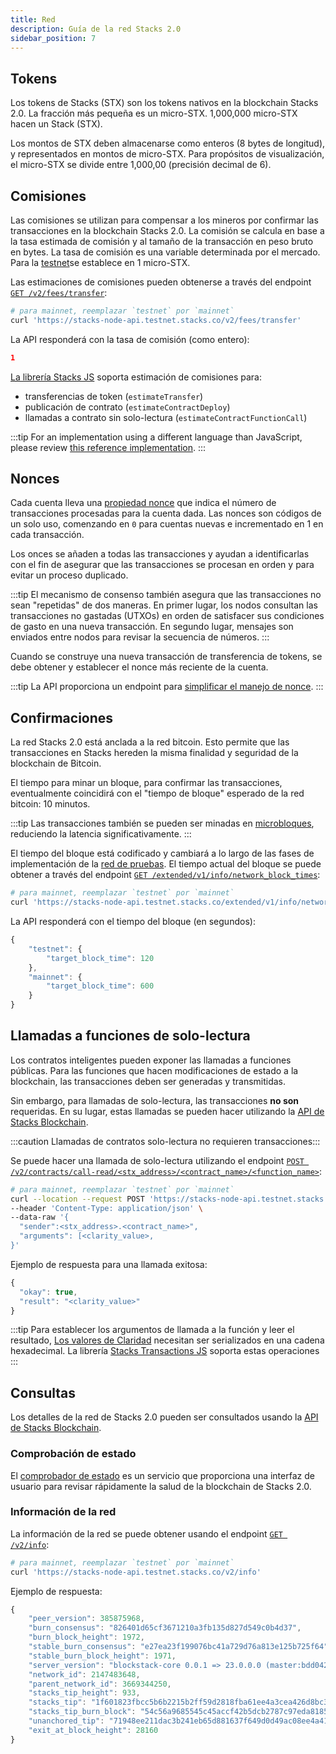 ```yaml
---
title: Red
description: Guía de la red Stacks 2.0
sidebar_position: 7
---
```


## Tokens

Los tokens de Stacks (STX) son los tokens nativos en la blockchain Stacks 2.0. La fracción más pequeña es un micro-STX. 1,000,000 micro-STX hacen un Stack (STX).

Los montos de STX deben almacenarse como enteros (8 bytes de longitud), y representados en montos de micro-STX. Para propósitos de visualización, el micro-STX se divide entre 1,000,00 (precisión decimal de 6).

## Comisiones

Las comisiones se utilizan para compensar a los mineros por confirmar las transacciones en la blockchain Stacks 2.0. La comisión se calcula en base a la tasa estimada de comisión y al tamaño de la transacción en peso bruto en bytes. La tasa de comisión es una variable determinada por el mercado. Para la [testnet](testnet)se establece en 1 micro-STX.

Las estimaciones de comisiones pueden obtenerse a través del endpoint [`GET /v2/fees/transfer`](https://docs.hiro.so/api#operation/get_fee_transfer):

```bash
# para mainnet, reemplazar `testnet` por `mainnet`
curl 'https://stacks-node-api.testnet.stacks.co/v2/fees/transfer'
```

La API responderá con la tasa de comisión (como entero):

```json
1
```

[La librería Stacks JS](https://github.com/hirosystems/stacks.js/tree/master/packages/transactions) soporta estimación de comisiones para:

- transferencias de token (`estimateTransfer`)
- publicación de contrato (`estimateContractDeploy`)
- llamadas a contrato sin solo-lectura (`estimateContractFunctionCall`)

:::tip For an implementation using a different language than JavaScript, please review [this reference implementation](https://github.com/hirosystems/stacks.js/blob/master/packages/transactions/src/builders.ts#L97). :::

## Nonces

Cada cuenta lleva una [propiedad nonce](https://en.wikipedia.org/wiki/Cryptographic_nonce) que indica el número de transacciones procesadas para la cuenta dada. Las nonces son códigos de un solo uso, comenzando en `0` para cuentas nuevas e incrementado en 1 en cada transacción.

Los onces se añaden a todas las transacciones y ayudan a identificarlas con el fin de asegurar que las transacciones se procesan en orden y para evitar un proceso duplicado.

:::tip
El mecanismo de consenso también asegura que las transacciones no sean "repetidas" de dos maneras. En primer lugar, los nodos consultan las transacciones no gastadas (UTXOs) en orden de satisfacer sus condiciones de gasto en una nueva transacción. En segundo lugar, mensajes son enviados entre nodos para revisar la secuencia de números.
:::

Cuando se construye una nueva transacción de transferencia de tokens, se debe obtener y establecer el nonce más reciente de la cuenta.

:::tip La API proporciona un endpoint para [simplificar el manejo de nonce](https://docs.hiro.so/get-started/stacks-blockchain-api#nonce-handling). :::

## Confirmaciones

La red Stacks 2.0 está anclada a la red bitcoin. Esto permite que las transacciones en Stacks hereden la misma finalidad y seguridad de la blockchain de Bitcoin.

El tiempo para minar un bloque, para confirmar las transacciones, eventualmente coincidirá con el "tiempo de bloque" esperado de la red bitcoin: 10 minutos.

:::tip Las transacciones también se pueden ser minadas en [microbloques](microblocks), reduciendo la latencia significativamente. :::

El tiempo del bloque está codificado y cambiará a lo largo de las fases de implementación de la [red de pruebas](testnet). El tiempo actual del bloque se puede obtener a través del endpoint [`GET /extended/v1/info/network_block_times`](https://docs.hiro.so/api#operation/get_network_block_times):

```bash
# para mainnet, reemplazar `testnet` por `mainnet`
curl 'https://stacks-node-api.testnet.stacks.co/extended/v1/info/network_block_times'
```

La API responderá con el tiempo del bloque (en segundos):

```js
{
    "testnet": {
        "target_block_time": 120
    },
    "mainnet": {
        "target_block_time": 600
    }
}
```

## Llamadas a funciones de solo-lectura

Los contratos inteligentes pueden exponer las llamadas a funciones públicas. Para las funciones que hacen modificaciones de estado a la blockchain, las transacciones deben ser generadas y transmitidas.

Sin embargo, para llamadas de solo-lectura, las transacciones **no son** requeridas. En su lugar, estas llamadas se pueden hacer utilizando la [API de Stacks Blockchain](https://docs.hiro.so/get-started/stacks-blockchain-api).

:::caution Llamadas de contratos solo-lectura no requieren transacciones:::

Se puede hacer una llamada de solo-lectura utilizando el endpoint [`POST /v2/contracts/call-read/<stx_address>/<contract_name>/<function_name>`](https://docs.hiro.so/api#operation/call_read_only_function):

```bash
# para mainnet, reemplazar `testnet` por `mainnet`
curl --location --request POST 'https://stacks-node-api.testnet.stacks. o/v2/contracts/call-read/<stx_address>/<contract_name>/<function_name>' \
--header 'Content-Type: application/json' \
--data-raw '{
  "sender":<stx_address>.<contract_name>",
  "arguments": [<clarity_value>,
}'
```

Ejemplo de respuesta para una llamada exitosa:

```js
{
  "okay": true,
  "result": "<clarity_value>"
}
```

:::tip Para establecer los argumentos de llamada a la función y leer el resultado, [Los valores de Claridad](../write-smart-contracts/values) necesitan ser serializados en una cadena hexadecimal. La librería [Stacks Transactions JS](https://github.com/hirosystems/stacks.js/tree/master/packages/transactions) soporta estas operaciones :::

## Consultas

Los detalles de la red de Stacks 2.0 pueden ser consultados usando la [API de Stacks Blockchain](https://docs.hiro.so/get-started/stacks-blockchain-api).

### Comprobación de estado

El [comprobador de estado](https://stacks-status.com/) es un servicio que proporciona una interfaz de usuario para revisar rápidamente la salud de la blockchain de Stacks 2.0.

### Información de la red

La información de la red se puede obtener usando el endpoint [`GET /v2/info`](https://docs.hiro.so/api#operation/get_core_api_info):

```bash
# para mainnet, reemplazar `testnet` por `mainnet`
curl 'https://stacks-node-api.testnet.stacks.co/v2/info'
```

Ejemplo de respuesta:

```js
{
    "peer_version": 385875968,
    "burn_consensus": "826401d65cf3671210a3fb135d827d549c0b4d37",
    "burn_block_height": 1972,
    "stable_burn_consensus": "e27ea23f199076bc41a729d76a813e125b725f64",
    "stable_burn_block_height": 1971,
    "server_version": "blockstack-core 0.0.1 => 23.0.0.0 (master:bdd042242+, release build, linux [x86_64]",
    "network_id": 2147483648,
    "parent_network_id": 3669344250,
    "stacks_tip_height": 933,
    "stacks_tip": "1f601823fbcc5b6b2215b2ff59d2818fba61ee4a3cea426d8bc3dbb268005d8f",
    "stacks_tip_burn_block": "54c56a9685545c45accf42b5dcb2787c97eda8185a1c794daf9b5a59d4807abc",
    "unanchored_tip": "71948ee211dac3b241eb65d881637f649d0d49ac08ee4a41c29217d3026d7aae",
    "exit_at_block_height": 28160
}
```
